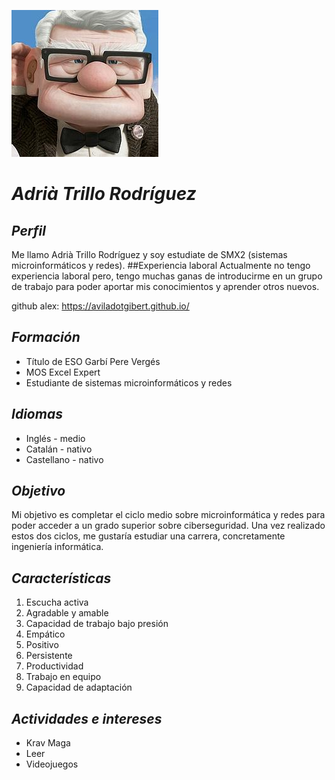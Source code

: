 ![Image](fotito.jpg) 
# **_Adrià Trillo Rodríguez_**

## **_Perfil_**
Me llamo Adrià Trillo Rodríguez y soy estudiate de SMX2 (sistemas microinformáticos y redes).
##Experiencia laboral
Actualmente no tengo experiencia laboral pero, tengo muchas ganas de introducirme en un grupo de trabajo para poder aportar mis conocimientos y aprender otros nuevos. 

github alex: https://aviladotgibert.github.io/

## **_Formación_**
- Título de ESO Garbí Pere Vergés
- MOS Excel Expert
- Estudiante de sistemas microinformáticos y redes

## **_Idiomas_**
- Inglés - medio
- Catalán - nativo
- Castellano - nativo


## **_Objetivo_**
Mi objetivo es completar el ciclo medio sobre microinformática y redes para poder acceder a un grado superior sobre ciberseguridad. Una vez realizado estos dos ciclos, me gustaría estudiar una carrera, concretamente ingeniería informática. 



## **_Características_**
1. Escucha activa 
2. Agradable y amable 
3. Capacidad de trabajo bajo presión 
4. Empático
5. Positivo
6. Persistente
7. Productividad
8. Trabajo en equipo
9. Capacidad de adaptación


## **_Actividades e intereses_**
- Krav Maga
- Leer
- Videojuegos
